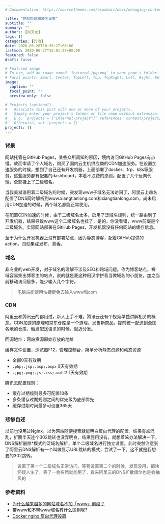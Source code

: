 ```yaml
---
# Documentation: https://sourcethemes.com/academic/docs/managing-content/

title: "网站加速和域名设置"
subtitle: ""
summary: ""
authors: [向天龙]
tags: []
categories: [其他]
date: 2020-06-20T10:36:27+08:00
lastmod: 2020-06-27T15:01:27+08:00
featured: false
draft: false

# Featured image
# To use, add an image named `featured.jpg/png` to your page's folder.
# Focal points: Smart, Center, TopLeft, Top, TopRight, Left, Right, BottomLeft, Bottom, BottomRight.
image:
  caption: ""
  focal_point: ""
  preview_only: false

# Projects (optional).
#   Associate this post with one or more of your projects.
#   Simply enter your project's folder or file name without extension.
#   E.g. `projects = ["internal-project"]` references `content/project/deep-learning/index.md`.
#   Otherwise, set `projects = []`.
projects: []
---
```


### 背景

网站托管在GitHub Pages，某些众所周知的原因，境内访问GitHub Pages有点慢。故而申请了个人域名，购买了国内云主机供应商的CDN加速服务。在设置加速服务的时候，想到了自己还有开发机器，上面部署了docker、frp、k8s等服务，这些服务都有配套的dashboard，本着不浪费的原则，配置了几个反向代理，全部挂上了二级域名。

当我美滋滋用着二级域名的时候，突发现www子域名无法访问了，阿里云上命名配置了DNS同时解析到www.xiangtianlong.com和xiangtianlong.com，尚未启用CDN加速的时候，两个域名都能正常使用。

在配置CDN加速的时候，由于二级域名太多，启用了泛域名规则，统一路由到了开发机器，结果导致www这个二级域名也挂了，是的，你没看错，www前缀是个二级域名。实际网站部署在GitHub Pages，开发机器没有任何网站的缓存信息。

至于为什么开发机器上没有部署站点，因为静态博客，配着GitHub提供的action，自动集成发布，真香。

### 域名

非专业的web开发，对于域名的理解不涉及SEO和跨域问题。作为博客站点，裸域容易突出博客主的站点，说的就是我这种用汉字拼音当做域名的小朋友，加之当前移动访问居多，能少输入几个字符。

> 电脑端能使用快捷键免去输入www和com

### CDN

阿里云和腾讯云的都用过，新人上手不难，腾讯云还有个视频单独讲解相关的概念。CDN加速的原理和京东仓库是一个道理，发售新商品，提前统一配送到全国各地的仓库，触发配送请求的时候，就近分发。

回源地址：网站资源原始存放的地址

缓存文件设置，浏览器F12，管理控制台，简单分析静态资源和动态资源
- 全部0天有效期
- `.php;.jsp;.asp;.aspx` 0天有效期
- `.jpg;.png;.js;.css;.woff2`	1天有效期

腾讯云配置规则：
- 缓存过期规则最多可配置10条
- 多条缓存过期规则之间的优先级为底部优先
- 缓存过期时间最多可设置365天

### 悲惨自述

以前也没用过Nginx，以为网站随便搜索就能明白反向代理的配置，结果有点混乱，折腾半天连个302跳转也没弄明白，结果屁用没有。就想着笨办法解决一下，DNS解析删除*模式的泛域名解析，单个二级域名进行独立设置。此时突然注意到了阿里云DNS解析有一个叫做显示URL跳转的模式，尝试了一下，这不就是我想要的302跳转。

> 设置了第一个二级域名正常访问，等我设置第二个的时候，发现没用，都快怀疑人生了，等了一会突然就能用了，看来阿里云的DNS扩散偶尔也是会抽风的

### 参考资料

- [为什么越来越多的网站域名不加「www」前缀？](https://www.zhihu.com/question/20414602)
- [带www和不带www域名有什么区别呢?](https://www.cloudxns.net/Support/detail/id/918.html)
- [Docker nginx 反向代理设置](https://gythialy.github.io/Docker-nginx-reverse-proxy/)